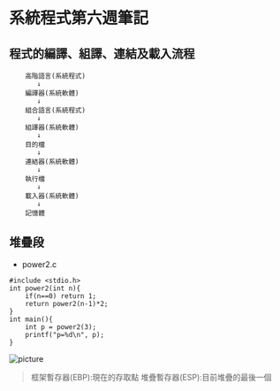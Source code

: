 # 系統程式第六週筆記
## 程式的編譯、組譯、連結及載入流程
```
    高階語言(系統程式)
       ↓
    編譯器(系統軟體)
       ↓
    組合語言(系統程式)
       ↓
    組譯器(系統軟體)
       ↓
    目的檔
       ↓
    連結器(系統軟體)
       ↓
    執行檔
       ↓
    載入器(系統軟體)
       ↓
    記憶體
```

## 堆疊段
* power2.c
```
#include <stdio.h>
int power2(int n){
    if(n==0) return 1;
    return power2(n-1)*2;
}
int main(){
    int p = power2(3);
    printf("p=%d\n", p);
}
```
![picture]()
> 框架暫存器(EBP):現在的存取點
> 堆疊暫存器(ESP):目前堆疊的最後一個